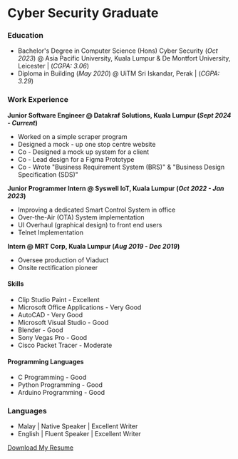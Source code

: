 # Cyber Security Graduate

### Education
- Bachelor's Degree in Computer Science (Hons) Cyber Security (_Oct 2023_) @ Asia Pacific University, Kuala Lumpur & De Montfort University, Leicester | 
(_CGPA: 3.06_)
- Diploma in Building (_May 2020_) @ UiTM Sri Iskandar, Perak |
(_CGPA: 3.29_)

### Work Experience
**Junior Software Engineer @ Datakraf Solutions, Kuala Lumpur (_Sept 2024 - Current_)**
- Worked on a simple scraper program
- Designed a mock - up one stop centre website
- Co - Designed a mock up system for a client
- Co - Lead design for a Figma Prototype
- Co - Wrote "Business Requirement System (BRS)" & "Business Design Specification (SDS)"

**Junior Programmer Intern @ Syswell IoT, Kuala Lumpur (_Oct 2022 - Jan 2023_)**
- Improving a dedicated Smart Control System in office
- Over-the-Air (OTA) System implementation
- UI Overhaul (graphical design) to front end users 
- Telnet Implementation

**Intern @ MRT Corp, Kuala Lumpur (_Aug 2019 - Dec 2019_)**
- Oversee production of Viaduct
- Onsite rectification pioneer

#### Skills
- Clip Studio Paint - Excellent
- Microsoft Office Applications - Very Good
- AutoCAD - Very Good
- Microsoft Visual Studio - Good
- Blender - Good
- Sony Vegas Pro - Good
- Cisco Packet Tracer - Moderate

#### Programming Languages
- C Programming - Good
- Python Programming - Good
- Arduino Programming - Good

### Languages
- Malay | Native Speaker | Excellent Writer
- English | Fluent Speaker | Excellent Writer

[Download My Resume](/assets/files/resume.html)
